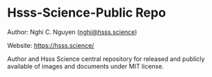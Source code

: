 # Hsss-Science-Public Repo

Author: Nghi C. Nguyen (nghi@hsss.science)

Website: https://hsss.science/

Author and Hsss Science central repository for released and publicly available of images and documents under MIT license.
